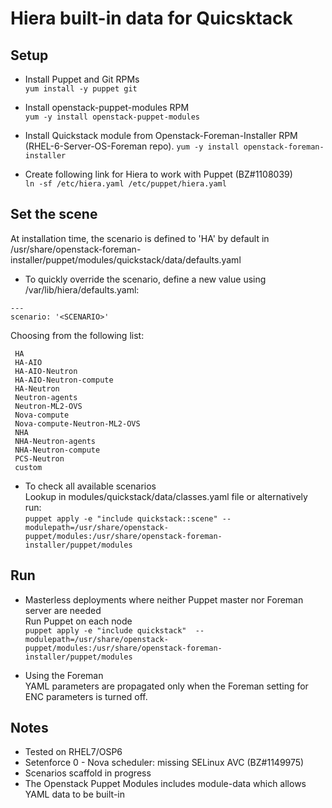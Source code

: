 # Hiera built-in data for Quicsktack

## Setup  
* Install Puppet and Git RPMs  
`yum install -y puppet git`

* Install openstack-puppet-modules RPM  
`yum -y install openstack-puppet-modules`

* Install Quickstack module from Openstack-Foreman-Installer RPM (RHEL-6-Server-OS-Foreman repo).
`yum -y install openstack-foreman-installer`

* Create following link for Hiera to work with Puppet (BZ#1108039)  
`ln -sf /etc/hiera.yaml /etc/puppet/hiera.yaml`

## Set the scene  
At installation time, the scenario is defined to 'HA' by default in /usr/share/openstack-foreman-installer/puppet/modules/quickstack/data/defaults.yaml

* To quickly override the scenario, define a new value using /var/lib/hiera/defaults.yaml:  
```
---
scenario: '<SCENARIO>'
```
Choosing <SCENARIO> from the following list:  
```
 HA
 HA-AIO
 HA-AIO-Neutron
 HA-AIO-Neutron-compute
 HA-Neutron
 Neutron-agents
 Neutron-ML2-OVS
 Nova-compute
 Nova-compute-Neutron-ML2-OVS
 NHA
 NHA-Neutron-agents
 NHA-Neutron-compute
 PCS-Neutron
 custom
```

* To check all available scenarios   
Lookup in modules/quickstack/data/classes.yaml file
or alternatively run:  
`puppet apply -e "include quickstack::scene" --modulepath=/usr/share/openstack-puppet/modules:/usr/share/openstack-foreman-installer/puppet/modules`

## Run  
* Masterless deployments where neither Puppet master nor Foreman server are needed  
Run Puppet on each node  
`puppet apply -e "include quickstack"  --modulepath=/usr/share/openstack-puppet/modules:/usr/share/openstack-foreman-installer/puppet/modules`

* Using the Foreman   
YAML parameters are propagated only when the Foreman setting for ENC parameters is turned off.

## Notes  
* Tested on RHEL7/OSP6
* Setenforce 0 - Nova scheduler: missing SELinux AVC (BZ#1149975)
* Scenarios scaffold in progress
* The Openstack Puppet Modules includes module-data which allows YAML data to be built-in
